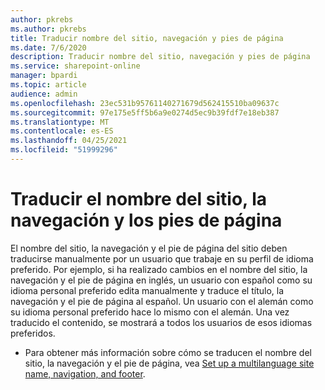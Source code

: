 ```yaml
---
author: pkrebs
ms.author: pkrebs
title: Traducir nombre del sitio, navegación y pies de página
ms.date: 7/6/2020
description: Traducir nombre del sitio, navegación y pies de página
ms.service: sharepoint-online
manager: bpardi
ms.topic: article
audience: admin
ms.openlocfilehash: 23ec531b95761140271679d562415510ba09637c
ms.sourcegitcommit: 97e175e5ff5b6a9e0274d5ec9b39fdf7e18eb387
ms.translationtype: MT
ms.contentlocale: es-ES
ms.lasthandoff: 04/25/2021
ms.locfileid: "51999296"
---
```

# <a name="translate-the-site-name-navigation-and-footers"></a>Traducir el nombre del sitio, la navegación y los pies de página
El nombre del sitio, la navegación y el pie de página del sitio deben traducirse manualmente por un usuario que trabaje en su perfil de idioma preferido. Por ejemplo, si ha realizado cambios en el nombre del sitio, la navegación y el pie de página en inglés, un usuario con español como su idioma personal preferido edita manualmente y traduce el título, la navegación y el pie de página al español. Un usuario con el alemán como su idioma personal preferido hace lo mismo con el alemán. Una vez traducido el contenido, se mostrará a todos los usuarios de esos idiomas preferidos.  

- Para obtener más información sobre cómo se traducen el nombre del sitio, la navegación y el pie de página, vea [Set up a multilanguage site name, navigation, and footer](https://support.office.com/article/create-multilingual-communication-sites-pages-and-news-2bb7d610-5453-41c6-a0e8-6f40b3ed750c#bkmk_muitranslations).
